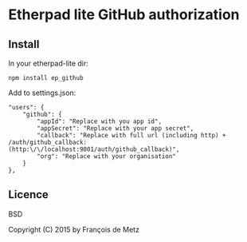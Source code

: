 # Etherpad lite GitHub authorization

## Install

In your etherpad-lite dir:

    npm install ep_github

Add to settings.json:

    "users": {
        "github": {
            "appId": "Replace with you app id",
            "appSecret": "Replace with your app secret",
            "callback": "Replace with full url (including http) + /auth/github_callback: (http:\/\/localhost:9001/auth/github_callback)",
            "org": "Replace with your organisation"
        }
    },

## Licence

BSD

Copyright (C) 2015 by François de Metz

